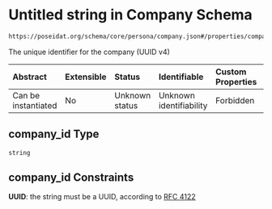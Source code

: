 # Untitled string in Company Schema

```txt
https://poseidat.org/schema/core/persona/company.json#/properties/company_id
```

The unique identifier for the company (UUID v4)

| Abstract            | Extensible | Status         | Identifiable            | Custom Properties | Additional Properties | Access Restrictions | Defined In                                                                |
| :------------------ | :--------- | :------------- | :---------------------- | :---------------- | :-------------------- | :------------------ | :------------------------------------------------------------------------ |
| Can be instantiated | No         | Unknown status | Unknown identifiability | Forbidden         | Allowed               | none                | [company.json*](schemas/core/persona/company.json "open original schema") |

## company_id Type

`string`

## company_id Constraints

**UUID**: the string must be a UUID, according to [RFC 4122](https://tools.ietf.org/html/rfc4122 "check the specification")
